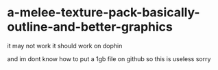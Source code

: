 # a-melee-texture-pack-basically-outline-and-better-graphics
it may not work it should work on dophin

and im dont know how to put a 1gb file on github so this is useless sorry
